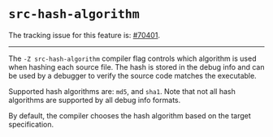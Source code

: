 # `src-hash-algorithm`

The tracking issue for this feature is: [#70401](https://github.com/rust-lang/rust/issues/70401).

------------------------

The `-Z src-hash-algorithm` compiler flag controls which algorithm is used when hashing each source file. The hash is stored in the debug info and can be used by a debugger to verify the source code matches the executable.

Supported hash algorithms are: `md5`, and `sha1`. Note that not all hash algorithms are supported by all debug info formats.

By default, the compiler chooses the hash algorithm based on the target specification.
